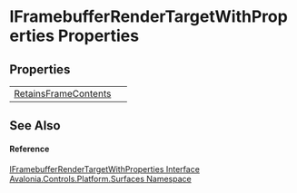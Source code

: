 # IFramebufferRenderTargetWithProperties Properties




## Properties
<table>
<tr>
<td><a href="P_Avalonia_Controls_Platform_Surfaces_IFramebufferRenderTargetWithProperties_RetainsFrameContents">RetainsFrameContents</a></td>
<td> </td>
</tr>
</table>

## See Also


#### Reference
<a href="T_Avalonia_Controls_Platform_Surfaces_IFramebufferRenderTargetWithProperties">IFramebufferRenderTargetWithProperties Interface</a>  
<a href="N_Avalonia_Controls_Platform_Surfaces">Avalonia.Controls.Platform.Surfaces Namespace</a>  
